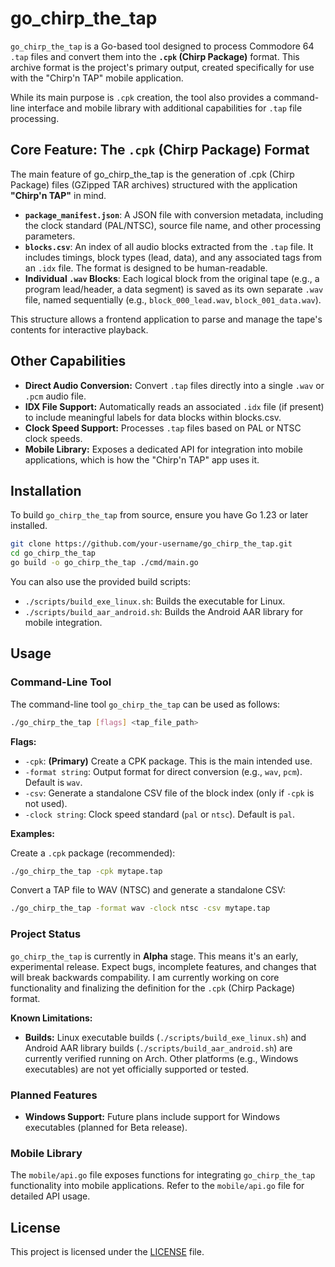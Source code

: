 # go_chirp_the_tap

`go_chirp_the_tap` is a Go-based tool designed to process Commodore 64 `.tap` files and convert them into the **`.cpk` (Chirp Package)** format. This archive format is the project's primary output, created specifically for use with the "Chirp'n TAP" mobile application.

While its main purpose is `.cpk` creation, the tool also provides a command-line interface and mobile library with additional capabilities for `.tap` file processing.

## Core Feature: The `.cpk` (Chirp Package) Format

The main feature of go_chirp_the_tap is the generation of .cpk (Chirp Package) files (GZipped TAR archives) structured with the application **"Chirp'n TAP"** in mind.

*   **`package_manifest.json`**: A JSON file with conversion metadata, including the clock standard (PAL/NTSC), source file name, and other processing parameters.
*   **`blocks.csv`**: An index of all audio blocks extracted from the `.tap` file. It includes timings, block types (lead, data), and any associated tags from an `.idx` file. The format is designed to be human-readable.
*   **Individual `.wav` Blocks**: Each logical block from the original tape (e.g., a program lead/header, a data segment) is saved as its own separate `.wav` file, named sequentially (e.g., `block_000_lead.wav`, `block_001_data.wav`).

This structure allows a frontend application to parse and manage the tape's contents for interactive playback.

## Other Capabilities

*   **Direct Audio Conversion:** Convert `.tap` files directly into a single `.wav` or `.pcm` audio file.
*   **IDX File Support:** Automatically reads an associated `.idx` file (if present) to include meaningful labels for data blocks within blocks.csv.
*   **Clock Speed Support:** Processes `.tap` files based on PAL or NTSC clock speeds.
*   **Mobile Library:** Exposes a dedicated API for integration into mobile applications, which is how the "Chirp'n TAP" app uses it.

## Installation

To build `go_chirp_the_tap` from source, ensure you have Go 1.23 or later installed.

```bash
git clone https://github.com/your-username/go_chirp_the_tap.git
cd go_chirp_the_tap
go build -o go_chirp_the_tap ./cmd/main.go
```

You can also use the provided build scripts:

*   `./scripts/build_exe_linux.sh`: Builds the executable for Linux.
*   `./scripts/build_aar_android.sh`: Builds the Android AAR library for mobile integration.

## Usage

### Command-Line Tool

The command-line tool `go_chirp_the_tap` can be used as follows:

```bash
./go_chirp_the_tap [flags] <tap_file_path>
```

**Flags:**

*   `-cpk`: **(Primary)** Create a CPK package. This is the main intended use.
*   `-format string`: Output format for direct conversion (e.g., `wav`, `pcm`). Default is `wav`.
*   `-csv`: Generate a standalone CSV file of the block index (only if `-cpk` is not used).
*   `-clock string`: Clock speed standard (`pal` or `ntsc`). Default is `pal`.

**Examples:**

Create a `.cpk` package (recommended):
```bash
./go_chirp_the_tap -cpk mytape.tap
```

Convert a TAP file to WAV (NTSC) and generate a standalone CSV:
```bash
./go_chirp_the_tap -format wav -clock ntsc -csv mytape.tap
```

### Project Status

`go_chirp_the_tap` is currently in **Alpha** stage. This means it's an early, experimental release. Expect bugs, incomplete features, and changes that will break backwards compability. I am currently working on core functionality and finalizing the definition for the `.cpk` (Chirp Package) format.

**Known Limitations:**
*   **Builds:** Linux executable builds (`./scripts/build_exe_linux.sh`) and Android AAR library builds (`./scripts/build_aar_android.sh`) are currently verified running on Arch. Other platforms (e.g., Windows executables) are not yet officially supported or tested.

### Planned Features

*   **Windows Support:** Future plans include support for Windows executables (planned for Beta release).

### Mobile Library

The `mobile/api.go` file exposes functions for integrating `go_chirp_the_tap` functionality into mobile applications. Refer to the `mobile/api.go` file for detailed API usage.

## License

This project is licensed under the [LICENSE](LICENSE) file.